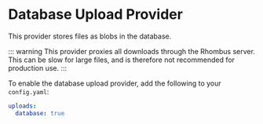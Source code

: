 # Database Upload Provider

This provider stores files as blobs in the database.

::: warning
This provider proxies all downloads through the Rhombus server. This can be slow for large files, and is therefore not recommended for production use.
:::

To enable the database upload provider, add the following to your `config.yaml`:

```yaml
uploads:
  database: true
```
